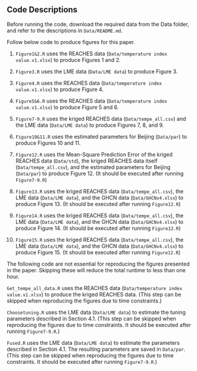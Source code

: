 ## Code Descriptions

Before running the code, download the required data from the Data folder, and refer to the descriptions in `Data/README.md`.

Follow below code to produce figures for this paper. 

1. `Figure1&2.R` uses the REACHES data (`Data/temperature index value.v1.xlsx`) to produce Figures 1 and 2.

2. `Figure3.R` uses the LME data (`Data/LME data`) to produce Figure 3.

3. `Figure4.R` uses the REACHES data (`Data/temperature index value.v1.xlsx`) to produce Figure 4.

4. `Figure5&6.R` uses the REACHES data (`Data/temperature index value.v1.xlsx`) to produce Figure 5 and 6.

5. `Figure7-9.R` uses the kriged REACHES data (`Data/tempe_all.csv`) and the LME data (`Data/LME data`) to produce Figures 7, 8, and 9.

6. `Figure10&11.R` uses the estimated parameters for Beijing (`Data/par`) to produce Figures 10 and 11.

7. `Figure12.R` uses the Mean-Square Prediction Error of the kriged REACHES data (`Data/std`), the kriged REACHES data itself (`Data/tempe_all.csv`), and the estimated parameters for Beijing (`Data/par`) to produce Figure 12. (It should be executed after running `Figure7-9.R`)
   
8. `Figure13.R` uses the kriged REACHES data (`Data/tempe_all.csv`), the LME data (`Data/LME data`), and the GHCN data (`Data/GHCNv4.xlsx`) to produce Figure 13. (It should be executed after running `Figure12.R`)

9. `Figure14.R` uses the kriged REACHES data (`Data/tempe_all.csv`), the LME data (`Data/LME data`), and the GHCN data (`Data/GHCNv4.xlsx`) to produce Figure 14. (It should be executed after running `Figure12.R`)

10. `Figure15.R` uses the kriged REACHES data (`Data/tempe_all.csv`), the LME data (`Data/LME data`), and the GHCN data (`Data/GHCNv4.xlsx`) to produce Figure 15. (It should be executed after running `Figure12.R`)

The following code are not essential for reproducing the figures presented in the paper. Skipping these will reduce the total runtime to less than one hour.

`Get_tempe_all_data.R` uses the REACHES data (`Data/temperature index value.v1.xlsx`) to produce the kriged REACHES data.
(This step can be skipped when reproducing the figures due to time constraints.)

`Choosetuning.R` uses the LME data (`Data/LME data`) to estimate the tuning parameters described in Section 4.1. (This step can be skipped when reproducing the figures due to time constraints. It should be executed after running `Figure7-9.R`.)

`Fused.R` uses the LME data (`Data/LME data`) to estimate the parameters described in Section 4.1. The resulting parameters are saved in `Data/par`. (This step can be skipped when reproducing the figures due to time constraints. It should be executed after running `Figure7-9.R`.)
